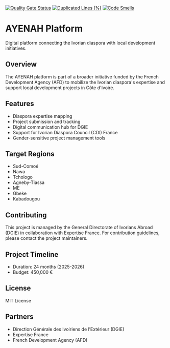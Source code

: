 [![Quality Gate Status](https://sonarcloud.io/api/project_badges/measure?project=Ferie-Vincent_Ayenah&metric=alert_status)](https://sonarcloud.io/summary/new_code?id=Ferie-Vincent_Ayenah)  [![Duplicated Lines (%)](https://sonarcloud.io/api/project_badges/measure?project=Ferie-Vincent_Ayenah&metric=duplicated_lines_density)](https://sonarcloud.io/summary/new_code?id=Ferie-Vincent_Ayenah)   [![Code Smells](https://sonarcloud.io/api/project_badges/measure?project=Ferie-Vincent_Ayenah&metric=code_smells)](https://sonarcloud.io/summary/new_code?id=Ferie-Vincent_Ayenah)

# AYENAH Platform

Digital platform connecting the Ivorian diaspora with local development initiatives.

## Overview

The AYENAH platform is part of a broader initiative funded by the French Development Agency (AFD) to mobilize the Ivorian diaspora's expertise and support local development projects in Côte d'Ivoire.

## Features

- Diaspora expertise mapping
- Project submission and tracking
- Digital communication hub for DGIE
- Support for Ivorian Diaspora Council (CDI) France
- Gender-sensitive project management tools

## Target Regions

- Sud-Comoé
- Nawa
- Tchologo
- Agneby-Tiassa
- ME
- Gbeke
- Kabadougou

## Contributing

This project is managed by the General Directorate of Ivorians Abroad (DGIE) in collaboration with Expertise France. For contribution guidelines, please contact the project maintainers.

## Project Timeline

- Duration: 24 months (2025-2026)
- Budget: 450,000 €

## License

MIT License

## Partners

- Direction Générale des Ivoiriens de l’Extérieur (DGIE)
- Expertise France
- French Development Agency (AFD)
